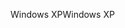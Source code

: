 <span data-ttu-id="ce99e-101">Windows XP</span><span class="sxs-lookup"><span data-stu-id="ce99e-101">Windows XP</span></span>